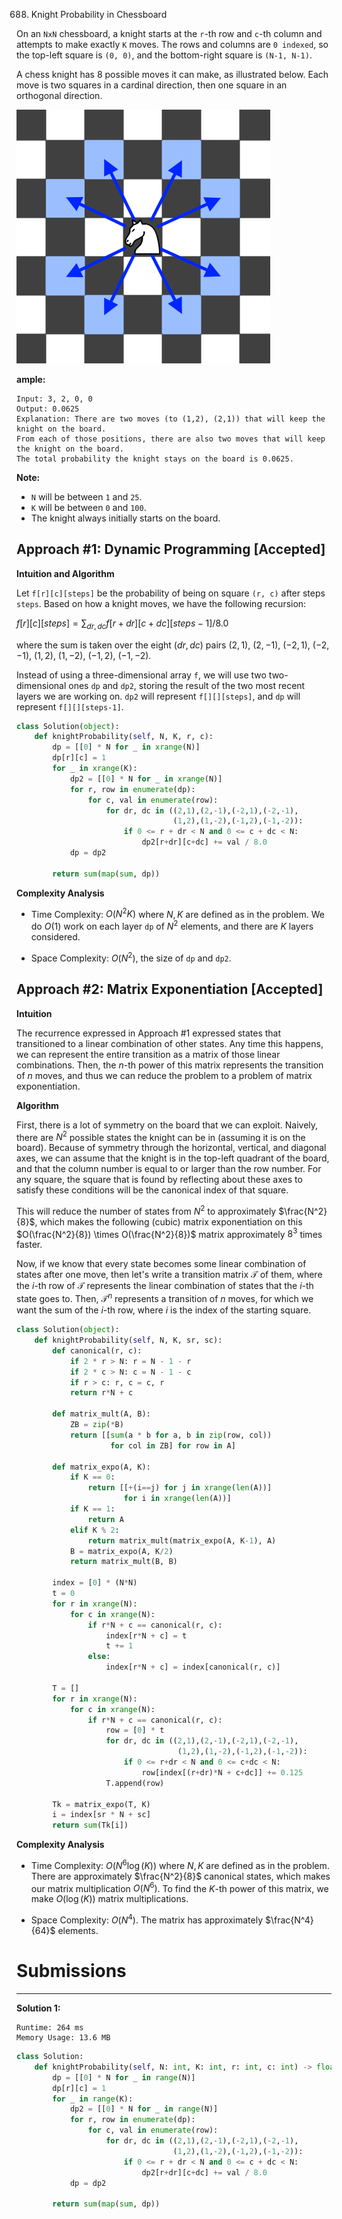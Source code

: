 688. Knight Probability in Chessboard

On an `NxN` chessboard, a knight starts at the `r`-th row and `c`-th column and attempts to make exactly `K` moves. The rows and columns are `0 indexed`, so the top-left square is `(0, 0)`, and the bottom-right square is `(N-1, N-1)`.

A chess knight has 8 possible moves it can make, as illustrated below. Each move is two squares in a cardinal direction, then one square in an orthogonal direction.

![688_knight](img/688_knight.png)

**ample:**

```
Input: 3, 2, 0, 0
Output: 0.0625
Explanation: There are two moves (to (1,2), (2,1)) that will keep the knight on the board.
From each of those positions, there are also two moves that will keep the knight on the board.
The total probability the knight stays on the board is 0.0625.
```

**Note:**

* `N` will be between `1` and `25`.
* `K` will be between `0` and `100`.
* The knight always initially starts on the board.

## Approach #1: Dynamic Programming [Accepted]
**Intuition and Algorithm**

Let `f[r][c][steps]` be the probability of being on square `(r, c)` after steps `steps`. Based on how a knight moves, we have the following recursion:

$f[r][c][steps] = \sum_{dr, dc} f[r+dr][c+dc][steps-1] / 8.0$

where the sum is taken over the eight $(dr, dc)$ pairs $(2, 1)$, $(2, -1)$, $(-2, 1)$, $(-2, -1)$, $(1, 2)$, $(1, -2)$, $(-1, 2)$, $(-1, -2)$.

Instead of using a three-dimensional array `f`, we will use two two-dimensional ones `dp` and `dp2`, storing the result of the two most recent layers we are working on. `dp2` will represent `f[][][steps]`, and `dp` will represent `f[][][steps-1]`.

```python
class Solution(object):
    def knightProbability(self, N, K, r, c):
        dp = [[0] * N for _ in xrange(N)]
        dp[r][c] = 1
        for _ in xrange(K):
            dp2 = [[0] * N for _ in xrange(N)]
            for r, row in enumerate(dp):
                for c, val in enumerate(row):
                    for dr, dc in ((2,1),(2,-1),(-2,1),(-2,-1),
                                   (1,2),(1,-2),(-1,2),(-1,-2)):
                        if 0 <= r + dr < N and 0 <= c + dc < N:
                            dp2[r+dr][c+dc] += val / 8.0
            dp = dp2

        return sum(map(sum, dp))
```

**Complexity Analysis**

* Time Complexity: $O(N^2 K)$ where $N, K$ are defined as in the problem. We do $O(1)$ work on each layer `dp` of $N^2$ elements, and there are $K$ layers considered.

* Space Complexity: $O(N^2)$, the size of `dp` and `dp2`.

## Approach #2: Matrix Exponentiation [Accepted]
**Intuition**

The recurrence expressed in Approach #1 expressed states that transitioned to a linear combination of other states. Any time this happens, we can represent the entire transition as a matrix of those linear combinations. Then, the $n$-th power of this matrix represents the transition of $n$ moves, and thus we can reduce the problem to a problem of matrix exponentiation.

**Algorithm**

First, there is a lot of symmetry on the board that we can exploit. Naively, there are $N^2$ possible states the knight can be in (assuming it is on the board). Because of symmetry through the horizontal, vertical, and diagonal axes, we can assume that the knight is in the top-left quadrant of the board, and that the column number is equal to or larger than the row number. For any square, the square that is found by reflecting about these axes to satisfy these conditions will be the canonical index of that square.

This will reduce the number of states from $N^2$ to approximately $\frac{N^2}{8}$, which makes the following (cubic) matrix exponentiation on this $O(\frac{N^2}{8}) \times O(\frac{N^2}{8})$ matrix approximately $8^3$ times faster.

Now, if we know that every state becomes some linear combination of states after one move, then let's write a transition matrix $\mathcal{T}$ of them, where the $i$-th row of $\mathcal{T}$ represents the linear combination of states that the $i$-th state goes to. Then, $\mathcal{T}^n$ represents a transition of $n$ moves, for which we want the sum of the $i$-th row, where $i$ is the index of the starting square.

```python
class Solution(object):
    def knightProbability(self, N, K, sr, sc):
        def canonical(r, c):
            if 2 * r > N: r = N - 1 - r
            if 2 * c > N: c = N - 1 - c
            if r > c: r, c = c, r
            return r*N + c

        def matrix_mult(A, B):
            ZB = zip(*B)
            return [[sum(a * b for a, b in zip(row, col))
                     for col in ZB] for row in A]

        def matrix_expo(A, K):
            if K == 0:
                return [[+(i==j) for j in xrange(len(A))]
                        for i in xrange(len(A))]
            if K == 1:
                return A
            elif K % 2:
                return matrix_mult(matrix_expo(A, K-1), A)
            B = matrix_expo(A, K/2)
            return matrix_mult(B, B)

        index = [0] * (N*N)
        t = 0
        for r in xrange(N):
            for c in xrange(N):
                if r*N + c == canonical(r, c):
                    index[r*N + c] = t
                    t += 1
                else:
                    index[r*N + c] = index[canonical(r, c)]

        T = []
        for r in xrange(N):
            for c in xrange(N):
                if r*N + c == canonical(r, c):
                    row = [0] * t
                    for dr, dc in ((2,1),(2,-1),(-2,1),(-2,-1),
                                    (1,2),(1,-2),(-1,2),(-1,-2)):
                        if 0 <= r+dr < N and 0 <= c+dc < N:
                            row[index[(r+dr)*N + c+dc]] += 0.125
                    T.append(row)

        Tk = matrix_expo(T, K)
        i = index[sr * N + sc]
        return sum(Tk[i])
```

**Complexity Analysis**

* Time Complexity: $O(N^6 \log(K))$ where $N, K$ are defined as in the problem. There are approximately $\frac{N^2}{8}$ canonical states, which makes our matrix multiplication $O(N^6)$. To find the $K$-th power of this matrix, we make $O(\log(K))$ matrix multiplications.

* Space Complexity: $O(N^4)$. The matrix has approximately $\frac{N^4}{64}$ elements.

# Submissions
----
**Solution 1:**
```
Runtime: 264 ms
Memory Usage: 13.6 MB
```
```python
class Solution:
    def knightProbability(self, N: int, K: int, r: int, c: int) -> float:
        dp = [[0] * N for _ in range(N)]
        dp[r][c] = 1
        for _ in range(K):
            dp2 = [[0] * N for _ in range(N)]
            for r, row in enumerate(dp):
                for c, val in enumerate(row):
                    for dr, dc in ((2,1),(2,-1),(-2,1),(-2,-1),
                                   (1,2),(1,-2),(-1,2),(-1,-2)):
                        if 0 <= r + dr < N and 0 <= c + dc < N:
                            dp2[r+dr][c+dc] += val / 8.0
            dp = dp2

        return sum(map(sum, dp))
```
